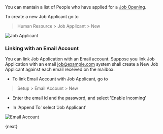 You can mantain a list of People who have applied for a [Job Opening]({{docs_base_url}}/user/manual/en/human-resources/job-opening.html).

To create a new Job Applicant go to 

> Human Resource > Job Applicant > New

<img class="screenshot" alt="Job Applicant" src="{{docs_base_url}}/assets/img/human-resources/job-applicant.png">

### Linking with an Email Account

You can link Job Application with an Email account.
Suppose you link Job Application with an email job@example.com 
system shall create a New Job Applicant against each email received on the mailbox.

* To link Email Account with Job Applicant, go to

> Setup > Email Account > New 

* Enter the email id and the password, and select 'Enable Incoming'

* In 'Append To' select 'Job Applicant'

<img class="screenshot" alt="Email Account" src="{{docs_base_url}}/assets/img/human-resources/email-account.png">

{next}